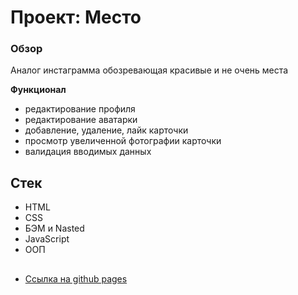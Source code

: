 # Проект: Место

### Обзор

Аналог инстаграмма обозревающая красивые и не очень места

**Функционал**
* редактирование профиля
* редактирование аватарки
* добавление, удаление, лайк карточки
* просмотр увеличенной фотографии карточки
* валидация вводимых данных



## Стек
* HTML
* CSS
* БЭМ и Nasted
* JavaScript
* ООП
## ##

* [Ссылка на github pages](https://yamertvec.github.io/mesto/)
